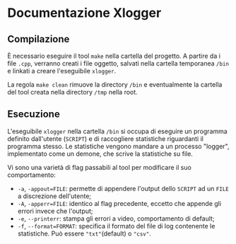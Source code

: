 # Documentazione Xlogger

## Compilazione

È necessario eseguire il tool `make` nella cartella del progetto. A partire da i file `.cpp`, verranno creati i file oggetto, salvati nella cartella temporanea `/bin` e linkati a creare l'eseguibile `xlogger`.

La regola `make clean` rimuove la directory `/bin` e eventualmente la cartella del tool creata nella directory `/tmp` nella root.

## Esecuzione

L'eseguibile `xlogger` nella cartella `/bin` si occupa di eseguire un programma definito dall'utente (`SCRIPT`) e di raccogliere statistiche riguardanti il programma stesso. Le statistiche vengono mandare a un processo "logger", implementato come un demone, che scrive la statistiche su file. 

Vi sono una varietà di flag passabili al tool per modificare il suo comportamento:

- `-a`, `-appout=FILE`: permette di appendere l'output dello `SCRIPT` ad un `FILE` a discrezione dell'utente;
- `-A`, `-apperr=FILE`: identico al flag precedente, eccetto che appende gli errori invece che l'output;
- `-e`, `--printerr`: stampa gli errori a video, comportamento di default;
-  `-f`, `--format=FORMAT`: specifica il formato del file di log contenente le statistiche. Può essere `"txt"`(default) o `"csv"`.